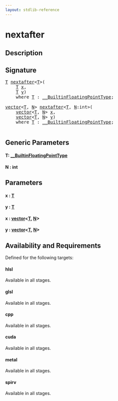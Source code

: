 ```yaml
---
layout: stdlib-reference
---
```


# nextafter

## Description





## Signature 

<pre>
<a href="nextafter#typeparam-T" class="code_type">T</a> <a href="nextafter">nextafter</a>&lt;<a href="nextafter#typeparam-T" class="code_type">T</a>&gt;(
    <a href="nextafter#typeparam-T" class="code_type">T</a> <a href="nextafter#decl-x" class="code_param">x</a>,
    <a href="nextafter#typeparam-T" class="code_type">T</a> <a href="nextafter#decl-y" class="code_param">y</a>)
    <span class='code_keyword'>where</span> <a href="nextafter#typeparam-T" class="code_type">T</a> : <a href="../interfaces/0_builtinfloatingpointtype-029hm/index" class="code_type">__BuiltinFloatingPointType</a>;

<a href="../types/vector/index" class="code_type">vector</a>&lt;<a href="nextafter#typeparam-T" class="code_type">T</a>, <a href="nextafter#decl-N" class="code_var">N</a>&gt; <a href="nextafter">nextafter</a>&lt;<a href="nextafter#typeparam-T" class="code_type">T</a>, <a href="nextafter#decl-N" class="code_var">N</a>:<span class="code_keyword">int</span>&gt;(
    <a href="../types/vector/index" class="code_type">vector</a>&lt;<a href="nextafter#typeparam-T" class="code_type">T</a>, <a href="nextafter#decl-N" class="code_var">N</a>&gt; <a href="nextafter#decl-x" class="code_param">x</a>,
    <a href="../types/vector/index" class="code_type">vector</a>&lt;<a href="nextafter#typeparam-T" class="code_type">T</a>, <a href="nextafter#decl-N" class="code_var">N</a>&gt; <a href="nextafter#decl-y" class="code_param">y</a>)
    <span class='code_keyword'>where</span> <a href="nextafter#typeparam-T" class="code_type">T</a> : <a href="../interfaces/0_builtinfloatingpointtype-029hm/index" class="code_type">__BuiltinFloatingPointType</a>;

</pre>

## Generic Parameters

####  <a id="typeparam-T"></a>T: [\_\_BuiltinFloatingPointType](../interfaces/0_builtinfloatingpointtype-029hm/index)
####  <a id="decl-N"></a>N  : int

## Parameters

####  <a id="decl-x"></a>x  : [T](nextafter#typeparam-T)
####  <a id="decl-y"></a>y  : [T](nextafter#typeparam-T)
####  <a id="decl-x"></a>x  : [vector](../types/vector/index)\<[T](../types/vector/index#typeparam-T), [N](../types/vector/index#decl-N)\>
####  <a id="decl-y"></a>y  : [vector](../types/vector/index)\<[T](../types/vector/index#typeparam-T), [N](../types/vector/index#decl-N)\>

## Availability and Requirements

Defined for the following targets:

#### hlsl
Available in all stages.

#### glsl
Available in all stages.

#### cpp
Available in all stages.

#### cuda
Available in all stages.

#### metal
Available in all stages.

#### spirv
Available in all stages.



